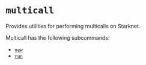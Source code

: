 # `multicall`
Provides utilities for performing multicalls on Starknet.

Multicall has the following subcommands:
* [`new`](./new.md)
* [`run`](./run.md)
